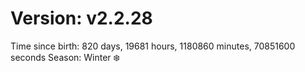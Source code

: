 # Version: v2.2.28
Time since birth: 820 days, 19681 hours, 1180860 minutes, 70851600 seconds
Season: Winter ❄️
